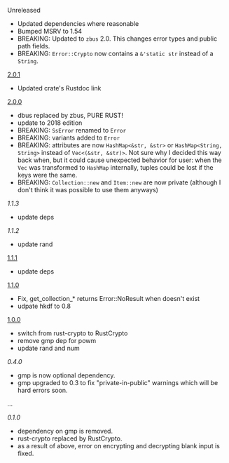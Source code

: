 Unreleased
- Updated dependencies where reasonable
- Bumped MSRV to 1.54
- BREAKING: Updated to `zbus` 2.0. This changes error types and public path fields.
- BREAKING: `Error::Crypto` now contains a `&'static str` instead of a `String`.

[2.0.1]
- Updated crate's Rustdoc link

[2.0.0]
- dbus replaced by zbus, PURE RUST!
- update to 2018 edition
- BREAKING: `SsError` renamed to `Error`
- BREAKING: variants added to `Error`
- BREAKING: attributes are now `HashMap<&str, &str>` or `HashMap<String, String>` instead of `Vec<(&str, &str)>`. Not sure why I decided this way back when, but it could cause unexpected behavior for user: when the `Vec` was transformed to `HashMap` internally, tuples could be lost if the keys were the same.
- BREAKING: `Collection::new` and `Item::new` are now private (although I don't think it was possible to use them anyways)

_1.1.3_
- update deps

_1.1.2_
- update rand

[1.1.1]
- update deps

[1.1.0]
- Fix, get_collection_* returns Error::NoResult when doesn't exist
- udpate hkdf to 0.8

[1.0.0]
- switch from rust-crypto to RustCrypto
- remove gmp dep for powm
- update rand and num

_0.4.0_
- gmp is now optional dependency.
- gmp upgraded to 0.3 to fix "private-in-public" warnings which will be hard errors soon.

...

_0.1.0_
- dependency on gmp is removed.
- rust-crypto replaced by RustCrypto.
- as a result of above, error on encrypting and decrypting blank input is fixed.

[1.0.0]: https://github.com/hwchen/secret-service-rs/releases/tag/v1.0.0
[1.1.0]: https://github.com/hwchen/secret-service-rs/releases/tag/v1.1.0
[1.1.1]: https://github.com/hwchen/secret-service-rs/releases/tag/v1.1.1
[2.0.0]: https://github.com/hwchen/secret-service-rs/releases/tag/v2.0.0
[2.0.1]: https://github.com/hwchen/secret-service-rs/releases/tag/v2.0.1

